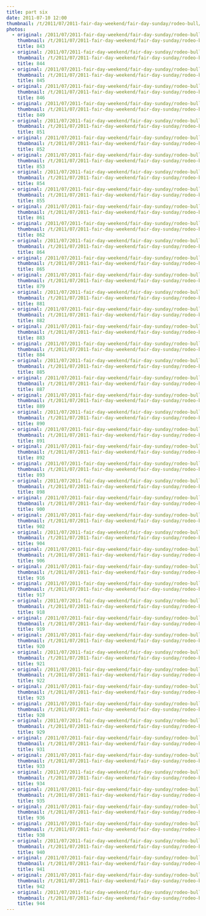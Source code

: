 ```yaml
---
title: part six
date: 2011-07-10 12:00
thumbnail: /t/2011/07/2011-fair-day-weekend/fair-day-sunday/rodeo-bull/part-six/843.JPG
photos:
  - original: /2011/07/2011-fair-day-weekend/fair-day-sunday/rodeo-bull/part-six/843.JPG
    thumbnail: /t/2011/07/2011-fair-day-weekend/fair-day-sunday/rodeo-bull/part-six/843.JPG
    title: 843
  - original: /2011/07/2011-fair-day-weekend/fair-day-sunday/rodeo-bull/part-six/844.JPG
    thumbnail: /t/2011/07/2011-fair-day-weekend/fair-day-sunday/rodeo-bull/part-six/844.JPG
    title: 844
  - original: /2011/07/2011-fair-day-weekend/fair-day-sunday/rodeo-bull/part-six/845.JPG
    thumbnail: /t/2011/07/2011-fair-day-weekend/fair-day-sunday/rodeo-bull/part-six/845.JPG
    title: 845
  - original: /2011/07/2011-fair-day-weekend/fair-day-sunday/rodeo-bull/part-six/846.JPG
    thumbnail: /t/2011/07/2011-fair-day-weekend/fair-day-sunday/rodeo-bull/part-six/846.JPG
    title: 846
  - original: /2011/07/2011-fair-day-weekend/fair-day-sunday/rodeo-bull/part-six/849.JPG
    thumbnail: /t/2011/07/2011-fair-day-weekend/fair-day-sunday/rodeo-bull/part-six/849.JPG
    title: 849
  - original: /2011/07/2011-fair-day-weekend/fair-day-sunday/rodeo-bull/part-six/851.JPG
    thumbnail: /t/2011/07/2011-fair-day-weekend/fair-day-sunday/rodeo-bull/part-six/851.JPG
    title: 851
  - original: /2011/07/2011-fair-day-weekend/fair-day-sunday/rodeo-bull/part-six/852.JPG
    thumbnail: /t/2011/07/2011-fair-day-weekend/fair-day-sunday/rodeo-bull/part-six/852.JPG
    title: 852
  - original: /2011/07/2011-fair-day-weekend/fair-day-sunday/rodeo-bull/part-six/853.JPG
    thumbnail: /t/2011/07/2011-fair-day-weekend/fair-day-sunday/rodeo-bull/part-six/853.JPG
    title: 853
  - original: /2011/07/2011-fair-day-weekend/fair-day-sunday/rodeo-bull/part-six/854.JPG
    thumbnail: /t/2011/07/2011-fair-day-weekend/fair-day-sunday/rodeo-bull/part-six/854.JPG
    title: 854
  - original: /2011/07/2011-fair-day-weekend/fair-day-sunday/rodeo-bull/part-six/855.JPG
    thumbnail: /t/2011/07/2011-fair-day-weekend/fair-day-sunday/rodeo-bull/part-six/855.JPG
    title: 855
  - original: /2011/07/2011-fair-day-weekend/fair-day-sunday/rodeo-bull/part-six/861.JPG
    thumbnail: /t/2011/07/2011-fair-day-weekend/fair-day-sunday/rodeo-bull/part-six/861.JPG
    title: 861
  - original: /2011/07/2011-fair-day-weekend/fair-day-sunday/rodeo-bull/part-six/862.JPG
    thumbnail: /t/2011/07/2011-fair-day-weekend/fair-day-sunday/rodeo-bull/part-six/862.JPG
    title: 862
  - original: /2011/07/2011-fair-day-weekend/fair-day-sunday/rodeo-bull/part-six/864.JPG
    thumbnail: /t/2011/07/2011-fair-day-weekend/fair-day-sunday/rodeo-bull/part-six/864.JPG
    title: 864
  - original: /2011/07/2011-fair-day-weekend/fair-day-sunday/rodeo-bull/part-six/865.JPG
    thumbnail: /t/2011/07/2011-fair-day-weekend/fair-day-sunday/rodeo-bull/part-six/865.JPG
    title: 865
  - original: /2011/07/2011-fair-day-weekend/fair-day-sunday/rodeo-bull/part-six/879.JPG
    thumbnail: /t/2011/07/2011-fair-day-weekend/fair-day-sunday/rodeo-bull/part-six/879.JPG
    title: 879
  - original: /2011/07/2011-fair-day-weekend/fair-day-sunday/rodeo-bull/part-six/881.JPG
    thumbnail: /t/2011/07/2011-fair-day-weekend/fair-day-sunday/rodeo-bull/part-six/881.JPG
    title: 881
  - original: /2011/07/2011-fair-day-weekend/fair-day-sunday/rodeo-bull/part-six/882.JPG
    thumbnail: /t/2011/07/2011-fair-day-weekend/fair-day-sunday/rodeo-bull/part-six/882.JPG
    title: 882
  - original: /2011/07/2011-fair-day-weekend/fair-day-sunday/rodeo-bull/part-six/883.JPG
    thumbnail: /t/2011/07/2011-fair-day-weekend/fair-day-sunday/rodeo-bull/part-six/883.JPG
    title: 883
  - original: /2011/07/2011-fair-day-weekend/fair-day-sunday/rodeo-bull/part-six/884.JPG
    thumbnail: /t/2011/07/2011-fair-day-weekend/fair-day-sunday/rodeo-bull/part-six/884.JPG
    title: 884
  - original: /2011/07/2011-fair-day-weekend/fair-day-sunday/rodeo-bull/part-six/885.JPG
    thumbnail: /t/2011/07/2011-fair-day-weekend/fair-day-sunday/rodeo-bull/part-six/885.JPG
    title: 885
  - original: /2011/07/2011-fair-day-weekend/fair-day-sunday/rodeo-bull/part-six/887.JPG
    thumbnail: /t/2011/07/2011-fair-day-weekend/fair-day-sunday/rodeo-bull/part-six/887.JPG
    title: 887
  - original: /2011/07/2011-fair-day-weekend/fair-day-sunday/rodeo-bull/part-six/889.JPG
    thumbnail: /t/2011/07/2011-fair-day-weekend/fair-day-sunday/rodeo-bull/part-six/889.JPG
    title: 889
  - original: /2011/07/2011-fair-day-weekend/fair-day-sunday/rodeo-bull/part-six/890.JPG
    thumbnail: /t/2011/07/2011-fair-day-weekend/fair-day-sunday/rodeo-bull/part-six/890.JPG
    title: 890
  - original: /2011/07/2011-fair-day-weekend/fair-day-sunday/rodeo-bull/part-six/891.JPG
    thumbnail: /t/2011/07/2011-fair-day-weekend/fair-day-sunday/rodeo-bull/part-six/891.JPG
    title: 891
  - original: /2011/07/2011-fair-day-weekend/fair-day-sunday/rodeo-bull/part-six/892.JPG
    thumbnail: /t/2011/07/2011-fair-day-weekend/fair-day-sunday/rodeo-bull/part-six/892.JPG
    title: 892
  - original: /2011/07/2011-fair-day-weekend/fair-day-sunday/rodeo-bull/part-six/893.JPG
    thumbnail: /t/2011/07/2011-fair-day-weekend/fair-day-sunday/rodeo-bull/part-six/893.JPG
    title: 893
  - original: /2011/07/2011-fair-day-weekend/fair-day-sunday/rodeo-bull/part-six/898.JPG
    thumbnail: /t/2011/07/2011-fair-day-weekend/fair-day-sunday/rodeo-bull/part-six/898.JPG
    title: 898
  - original: /2011/07/2011-fair-day-weekend/fair-day-sunday/rodeo-bull/part-six/900.JPG
    thumbnail: /t/2011/07/2011-fair-day-weekend/fair-day-sunday/rodeo-bull/part-six/900.JPG
    title: 900
  - original: /2011/07/2011-fair-day-weekend/fair-day-sunday/rodeo-bull/part-six/902.JPG
    thumbnail: /t/2011/07/2011-fair-day-weekend/fair-day-sunday/rodeo-bull/part-six/902.JPG
    title: 902
  - original: /2011/07/2011-fair-day-weekend/fair-day-sunday/rodeo-bull/part-six/904.JPG
    thumbnail: /t/2011/07/2011-fair-day-weekend/fair-day-sunday/rodeo-bull/part-six/904.JPG
    title: 904
  - original: /2011/07/2011-fair-day-weekend/fair-day-sunday/rodeo-bull/part-six/906.JPG
    thumbnail: /t/2011/07/2011-fair-day-weekend/fair-day-sunday/rodeo-bull/part-six/906.JPG
    title: 906
  - original: /2011/07/2011-fair-day-weekend/fair-day-sunday/rodeo-bull/part-six/916.JPG
    thumbnail: /t/2011/07/2011-fair-day-weekend/fair-day-sunday/rodeo-bull/part-six/916.JPG
    title: 916
  - original: /2011/07/2011-fair-day-weekend/fair-day-sunday/rodeo-bull/part-six/917.JPG
    thumbnail: /t/2011/07/2011-fair-day-weekend/fair-day-sunday/rodeo-bull/part-six/917.JPG
    title: 917
  - original: /2011/07/2011-fair-day-weekend/fair-day-sunday/rodeo-bull/part-six/918.JPG
    thumbnail: /t/2011/07/2011-fair-day-weekend/fair-day-sunday/rodeo-bull/part-six/918.JPG
    title: 918
  - original: /2011/07/2011-fair-day-weekend/fair-day-sunday/rodeo-bull/part-six/919.JPG
    thumbnail: /t/2011/07/2011-fair-day-weekend/fair-day-sunday/rodeo-bull/part-six/919.JPG
    title: 919
  - original: /2011/07/2011-fair-day-weekend/fair-day-sunday/rodeo-bull/part-six/920.JPG
    thumbnail: /t/2011/07/2011-fair-day-weekend/fair-day-sunday/rodeo-bull/part-six/920.JPG
    title: 920
  - original: /2011/07/2011-fair-day-weekend/fair-day-sunday/rodeo-bull/part-six/921.JPG
    thumbnail: /t/2011/07/2011-fair-day-weekend/fair-day-sunday/rodeo-bull/part-six/921.JPG
    title: 921
  - original: /2011/07/2011-fair-day-weekend/fair-day-sunday/rodeo-bull/part-six/922.JPG
    thumbnail: /t/2011/07/2011-fair-day-weekend/fair-day-sunday/rodeo-bull/part-six/922.JPG
    title: 922
  - original: /2011/07/2011-fair-day-weekend/fair-day-sunday/rodeo-bull/part-six/923.JPG
    thumbnail: /t/2011/07/2011-fair-day-weekend/fair-day-sunday/rodeo-bull/part-six/923.JPG
    title: 923
  - original: /2011/07/2011-fair-day-weekend/fair-day-sunday/rodeo-bull/part-six/928.JPG
    thumbnail: /t/2011/07/2011-fair-day-weekend/fair-day-sunday/rodeo-bull/part-six/928.JPG
    title: 928
  - original: /2011/07/2011-fair-day-weekend/fair-day-sunday/rodeo-bull/part-six/929.JPG
    thumbnail: /t/2011/07/2011-fair-day-weekend/fair-day-sunday/rodeo-bull/part-six/929.JPG
    title: 929
  - original: /2011/07/2011-fair-day-weekend/fair-day-sunday/rodeo-bull/part-six/931.JPG
    thumbnail: /t/2011/07/2011-fair-day-weekend/fair-day-sunday/rodeo-bull/part-six/931.JPG
    title: 931
  - original: /2011/07/2011-fair-day-weekend/fair-day-sunday/rodeo-bull/part-six/933.JPG
    thumbnail: /t/2011/07/2011-fair-day-weekend/fair-day-sunday/rodeo-bull/part-six/933.JPG
    title: 933
  - original: /2011/07/2011-fair-day-weekend/fair-day-sunday/rodeo-bull/part-six/934.JPG
    thumbnail: /t/2011/07/2011-fair-day-weekend/fair-day-sunday/rodeo-bull/part-six/934.JPG
    title: 934
  - original: /2011/07/2011-fair-day-weekend/fair-day-sunday/rodeo-bull/part-six/935.JPG
    thumbnail: /t/2011/07/2011-fair-day-weekend/fair-day-sunday/rodeo-bull/part-six/935.JPG
    title: 935
  - original: /2011/07/2011-fair-day-weekend/fair-day-sunday/rodeo-bull/part-six/936.JPG
    thumbnail: /t/2011/07/2011-fair-day-weekend/fair-day-sunday/rodeo-bull/part-six/936.JPG
    title: 936
  - original: /2011/07/2011-fair-day-weekend/fair-day-sunday/rodeo-bull/part-six/938.JPG
    thumbnail: /t/2011/07/2011-fair-day-weekend/fair-day-sunday/rodeo-bull/part-six/938.JPG
    title: 938
  - original: /2011/07/2011-fair-day-weekend/fair-day-sunday/rodeo-bull/part-six/940.JPG
    thumbnail: /t/2011/07/2011-fair-day-weekend/fair-day-sunday/rodeo-bull/part-six/940.JPG
    title: 940
  - original: /2011/07/2011-fair-day-weekend/fair-day-sunday/rodeo-bull/part-six/941.JPG
    thumbnail: /t/2011/07/2011-fair-day-weekend/fair-day-sunday/rodeo-bull/part-six/941.JPG
    title: 941
  - original: /2011/07/2011-fair-day-weekend/fair-day-sunday/rodeo-bull/part-six/942.JPG
    thumbnail: /t/2011/07/2011-fair-day-weekend/fair-day-sunday/rodeo-bull/part-six/942.JPG
    title: 942
  - original: /2011/07/2011-fair-day-weekend/fair-day-sunday/rodeo-bull/part-six/944.JPG
    thumbnail: /t/2011/07/2011-fair-day-weekend/fair-day-sunday/rodeo-bull/part-six/944.JPG
    title: 944
---
```


